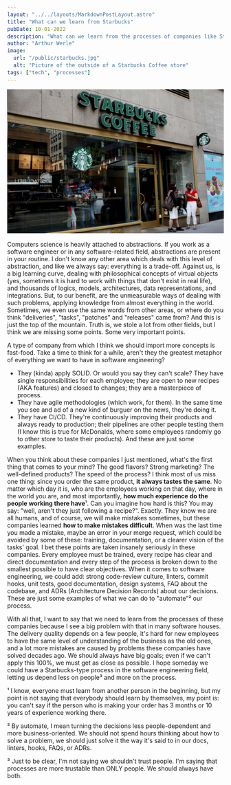 ```yaml
---
layout: "../../layouts/MarkdownPostLayout.astro"
title: "What can we learn from Starbucks"
pubDate: 10-01-2022
description: "What can we learn from the processes of companies like Starbucks, such as many others fast-food brands, and why software engineering allows us to learn from almost any other areas."
author: "Arthur Werle"
image:
  url: "/public/starbucks.jpg"
  alt: "Picture of the outside of a Starbucks Coffee store"
tags: ["tech", "processes"]
---
```


![Picture of the outside of a Starbucks Coffee store](/public/starbucks.jpg "Picture of the outside of a Starbucks Coffee store")

Computers science is heavily attached to abstractions. If you work as a software engineer or in any software-related field, abstractions are present in your routine. I don't know any other area which deals with this level of abstraction, and like we always say: everything is a trade-off. Against us, is a big learning curve, dealing with philosophical concepts of virtual objects (yes, sometimes it is hard to work with things that don't exist in real life), and thousands of logics, models, architectures, data representations, and integrations. But, to our benefit, are the unmeasurable ways of dealing with such problems, applying knowledge from almost everything in the world. Sometimes, we even use the same words from other areas, or where do you think "deliveries", "tasks", "patches" and "releases" came from? And this is just the top of the mountain. Truth is, we stole a lot from other fields, but I think we are missing some points. Some very important points.

A type of company from which I think we should import more concepts is fast-food. Take a time to think for a while, aren't they the greatest metaphor of everything we want to have in software engineering? 
  - They (kinda) apply SOLID. Or would you say they can't scale? They have single responsibilities for each employee; they are open to new recipes (AKA features) and closed to changes; they are a masterpiece of process.
  - They have agile methodologies (which work, for them). In the same time you see and ad of a new kind of burguer on the news, they're doing it.
  - They have CI/CD. They're continuously improving their products and always ready to production; their pipelines are other people testing them (I know this is true for McDonalds, where some employees randomly go to other store to taste their products).
And these are just some examples.

When you think about these companies I just mentioned, what's the first thing that comes to your mind? The good flavors? Strong marketing? The well-defined products? The speed of the process? I think most of us miss one thing: since you order the same product, **it always tastes the same**. No matter which day it is, who are the employees working on that day, where in the world you are, and most importantly, **how much experience do the people working there have**¹. Can you imagine how hard is this? You may say: "well, aren't they just following a recipe?". Exactly. They know we are all humans, and of course, we will make mistakes sometimes, but these companies learned **how to make mistakes difficult**. When was the last time you made a mistake, maybe an error in your merge request, which could be avoided by some of these: training, documentation, or a clearer vision of the tasks' goal. I bet these points are taken insanely seriously in these companies. Every employee must be trained, every recipe has clear and direct documentation and every step of the process is broken down to the smallest possible to have clear objectives. When it comes to software engineering, we could add: strong code-review culture, linters, commit hooks, unit tests, good documentation, design systems, FAQ about the codebase, and ADRs (Architecture Decision Records) about our decisions. These are just some examples of what we can do to "automate"² our process.

With all that, I want to say that we need to learn from the processes of these companies because I see a big problem with that in many software houses. The delivery quality depends on a few people, it's hard for new employees to have the same level of understanding of the business as the old ones, and a lot more mistakes are caused by problems these companies have solved decades ago. We should always have big goals; even if we can't apply this 100%, we must get as close as possible. I hope someday we could have a Starbucks-type process in the software engineering field, letting us depend less on people³ and more on the process.

¹ I know, everyone must learn from another person in the beginning, but my point is not saying that everybody should learn by themselves, my point is: you can't say if the person who is making your order has 3 months or 10 years of experience working there.  

² By automate, I mean turning the decisions less people-dependent and more business-oriented. We should not spend hours thinking about how to solve a problem, we should just solve it the way it's said to in our docs, linters, hooks, FAQs, or ADRs.  

³ Just to be clear, I'm not saying we shouldn't trust people. I'm saying that processes are more trustable than ONLY people. We should always have both.